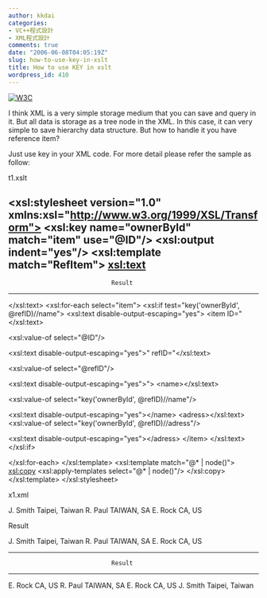 ```yaml
---
author: kkdai
categories:
- VC++程式設計
- XML程式設計
comments: true
date: "2006-06-08T04:05:19Z"
slug: how-to-use-key-in-xslt
title: How to use KEY in xslt
wordpress_id: 410
---
```


[![W3C](http://www.w3.org/Icons/WWW/w3c_home)](http://www.w3.org/)

I think XML is a very simple storage medium that you can save and query in it. But all data is storage as a tree node in the XML. In this case, it can very simple to save hierarchy data structure. But how to handle it you have reference item? 

Just use key in your XML code. For more detail please refer the sample as follow:

t1.xslt

<?xml version="1.0" encoding="UTF-8"?>
<xsl:stylesheet version="1.0" xmlns:xsl="http://www.w3.org/1999/XSL/Transform">
  <xsl:key name="ownerById" match="item" use="@ID"/>
  <xsl:output indent="yes"/>
  <xsl:template match="RefItem">
<xsl:text>
---------------------------------------------------------------------------------
                                 Result
---------------------------------------------------------------------------------
</xsl:text>
    <xsl:for-each select="item">
<xsl:if test="key('ownerById', @refID)//name">
<xsl:text disable-output-escaping="yes">
 &lt;item ID="</xsl:text>

<xsl:value-of select="@ID"/>

<xsl:text disable-output-escaping="yes">" refID="</xsl:text>

<xsl:value-of select="@refID"/>

<xsl:text disable-output-escaping="yes">">
  &lt;name></xsl:text>

<xsl:value-of select="key('ownerById', @refID)//name"/>

<xsl:text disable-output-escaping="yes">&lt;/name>
  &lt;adress></xsl:text>
<xsl:value-of select="key('ownerById', @refID)//adress"/>

<xsl:text disable-output-escaping="yes">&lt;/adress>
&lt;/item>
</xsl:text>
</xsl:if>

  </xsl:for-each>
  </xsl:template>
  <xsl:template match="@* | node()">
    <xsl:copy>
      <xsl:apply-templates select="@* | node()"/>
    </xsl:copy>
  </xsl:template>
</xsl:stylesheet>

x1.xml

<test>
  <item ID ="100">
    <name>J. Smith</name>
    <adress>Taipei, Taiwan</adress>
  </item>
  <!--
   <item ID ="110">
    <name>E. Rock</name>
    <adress>CA, US</adress>
  </item>
  -->
  <item ID ="120">
    <name>R. Paul</name>
    <adress>TAIWAN, SA</adress>
  </item>
  <item ID ="130">
    <name>E. Rock</name>
    <adress>CA, US</adress>
  </item>
  <RefItem>
    <item ID ="151" refID="130"/>
    <item ID ="152" refID="120"/>
    <item ID ="153" refID="130"/>
    <item ID ="154" refID="110"/>
    <item ID ="155" refID="100"/>
  </RefItem>
</test>

Result

<?xml version="1.0" encoding="utf-8"?>
<test>
  <item ID="100">
    <name>J. Smith</name>
    <adress>Taipei, Taiwan</adress>
  </item>
  <!--
   <item ID ="110">
    <name>E. Rock</name>
    <adress>CA, US</adress>
  </item>
  -->
  <item ID="120">
    <name>R. Paul</name>
    <adress>TAIWAN, SA</adress>
  </item>
  <item ID="130">
    <name>E. Rock</name>
    <adress>CA, US</adress>
  </item>

---------------------------------------------------------------------------------
                                 Result
---------------------------------------------------------------------------------

 <item ID="151" refID="130">
  <name>E. Rock</name>
  <adress>CA, US</adress>
</item>

 <item ID="152" refID="120">
  <name>R. Paul</name>
  <adress>TAIWAN, SA</adress>
</item>

 <item ID="153" refID="130">
  <name>E. Rock</name>
  <adress>CA, US</adress>
</item>

 <item ID="155" refID="100">
  <name>J. Smith</name>
  <adress>Taipei, Taiwan</adress>
</item>

</test>

